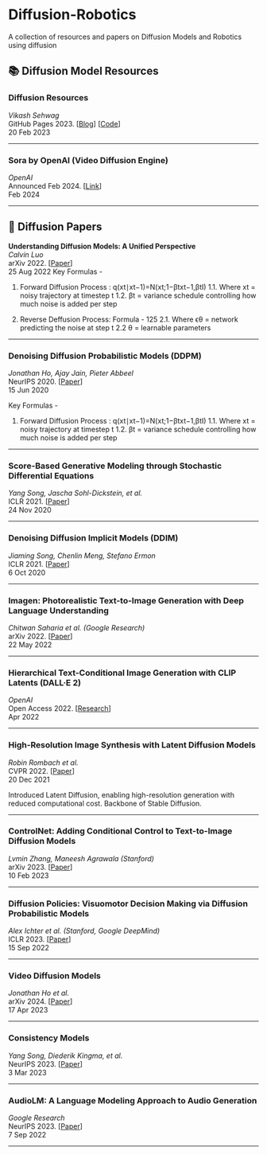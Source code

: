 # Diffusion-Robotics
A collection of resources and papers on Diffusion Models and Robotics using diffusion

## 📚 Diffusion Model Resources

### **Diffusion Resources**  
*Vikash Sehwag*  
GitHub Pages 2023. [[Blog](https://vsehwag.github.io/blog/2023/2/all_papers_on_diffusion.html)] [[Code](https://github.com/VSehwag/minimal-diffusion)]  
20 Feb 2023

---

### **Sora by OpenAI (Video Diffusion Engine)**  
*OpenAI*  
Announced Feb 2024. [[Link](https://openai.com/sora)]  
Feb 2024

---

## 📘 Diffusion Papers

**Understanding Diffusion Models: A Unified Perspective** \
*Calvin Luo* \
arXiv 2022. [[Paper](https://arxiv.org/abs/2208.11970)] \
25 Aug 2022
Key Formulas - 
1. Forward Diffusion Process : q(xt∣xt−1)=N(xt;1−βtxt−1,βtI)
1.1. Where xt = noisy trajectory at timestep t
1.2.       βt  = variance schedule controlling how much noise is added per step

2. Reverse Deffusion Process: Formula - 125
2.1. Where ϵθ = network predicting the noise at step t
2.2        θ = learnable parameters
---

### **Denoising Diffusion Probabilistic Models (DDPM)**  
*Jonathan Ho, Ajay Jain, Pieter Abbeel*  
NeurIPS 2020. [[Paper](https://arxiv.org/abs/2006.11239)]  
15 Jun 2020

Key Formulas - 
1. Forward Diffusion Process : q(xt∣xt−1)=N(xt;1−βtxt−1,βtI)
1.1. Where xt = noisy trajectory at timestep t
1.2.       βt  = variance schedule controlling how much noise is added per step


---

### **Score-Based Generative Modeling through Stochastic Differential Equations**  
*Yang Song, Jascha Sohl-Dickstein, et al.*  
ICLR 2021. [[Paper](https://arxiv.org/abs/2011.13456)]  
24 Nov 2020

---

### **Denoising Diffusion Implicit Models (DDIM)**  
*Jiaming Song, Chenlin Meng, Stefano Ermon*  
ICLR 2021. [[Paper](https://arxiv.org/abs/2010.02502)]  
6 Oct 2020

---

### **Imagen: Photorealistic Text-to-Image Generation with Deep Language Understanding**  
*Chitwan Saharia et al. (Google Research)*  
arXiv 2022. [[Paper](https://arxiv.org/abs/2205.11487)]  
22 May 2022

---

### **Hierarchical Text-Conditional Image Generation with CLIP Latents (DALL·E 2)**  
*OpenAI*  
Open Access 2022. [[Research](https://openai.com/research/dall-e-2)]  
Apr 2022

---

### **High-Resolution Image Synthesis with Latent Diffusion Models**  
*Robin Rombach et al.*  
CVPR 2022. [[Paper](https://arxiv.org/abs/2112.10752)]  
20 Dec 2021

Introduced Latent Diffusion, enabling high-resolution generation with reduced computational cost. Backbone of Stable Diffusion.

---

### **ControlNet: Adding Conditional Control to Text-to-Image Diffusion Models**  
*Lvmin Zhang, Maneesh Agrawala (Stanford)*  
arXiv 2023. [[Paper](https://arxiv.org/abs/2302.05543)]  
10 Feb 2023


---

### **Diffusion Policies: Visuomotor Decision Making via Diffusion Probabilistic Models**  
*Alex Ichter et al. (Stanford, Google DeepMind)*  
ICLR 2023. [[Paper](https://arxiv.org/abs/2209.07245)]  
15 Sep 2022

---

### **Video Diffusion Models**  
*Jonathan Ho et al.*  
arXiv 2024. [[Paper](https://arxiv.org/abs/2304.08818)]  
17 Apr 2023


---

### **Consistency Models**  
*Yang Song, Diederik Kingma, et al.*  
NeurIPS 2023. [[Paper](https://arxiv.org/abs/2303.01469)]  
3 Mar 2023

---

### **AudioLM: A Language Modeling Approach to Audio Generation**  
*Google Research*  
NeurIPS 2023. [[Paper](https://arxiv.org/abs/2209.03143)]  
7 Sep 2022



---

